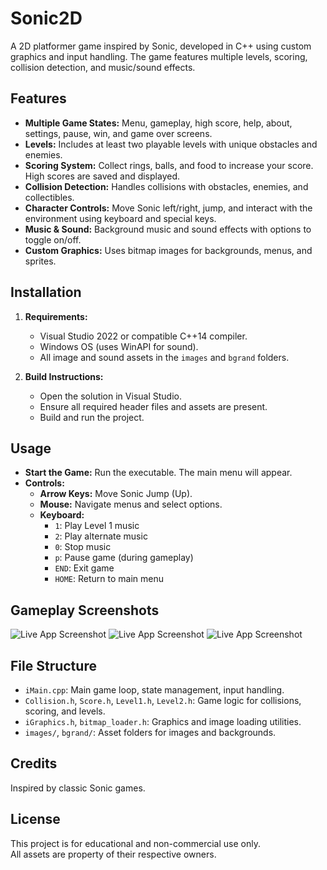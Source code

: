 # Sonic2D

A 2D platformer game inspired by Sonic, developed in C++ using custom graphics and input handling. The game features multiple levels, scoring, collision detection, and music/sound effects.

## Features

- **Multiple Game States:** Menu, gameplay, high score, help, about, settings, pause, win, and game over screens.
- **Levels:** Includes at least two playable levels with unique obstacles and enemies.
- **Scoring System:** Collect rings, balls, and food to increase your score. High scores are saved and displayed.
- **Collision Detection:** Handles collisions with obstacles, enemies, and collectibles.
- **Character Controls:** Move Sonic left/right, jump, and interact with the environment using keyboard and special keys.
- **Music & Sound:** Background music and sound effects with options to toggle on/off.
- **Custom Graphics:** Uses bitmap images for backgrounds, menus, and sprites.

## Installation

1. **Requirements:**
   - Visual Studio 2022 or compatible C++14 compiler.
   - Windows OS (uses WinAPI for sound).
   - All image and sound assets in the `images` and `bgrand` folders.

2. **Build Instructions:**
   - Open the solution in Visual Studio.
   - Ensure all required header files and assets are present.
   - Build and run the project.

## Usage

- **Start the Game:** Run the executable. The main menu will appear.
- **Controls:**
  - **Arrow Keys:** Move Sonic Jump (Up).
  - **Mouse:** Navigate menus and select options.
  - **Keyboard:**
    - `1`: Play Level 1 music
    - `2`: Play alternate music
    - `0`: Stop music
    - `p`: Pause game (during gameplay)
    - `END`: Exit game
    - `HOME`: Return to main menu

## Gameplay Screenshots

![Live App Screenshot](https://drive.google.com/file/d/1JegTHNrRdqh-GhPYxmzJiCsqmDQ6lnmj/view?usp=sharing)
![Live App Screenshot](https://drive.google.com/file/d/1EsFY6Ok-T5h0_DLa5_TxEC785u38A69B/view?usp=sharing)
![Live App Screenshot](https://drive.google.com/file/d/1-m-yYpEWG7eCQDP5znVLx9uELHUJA2bx/view?usp=sharing)

## File Structure

- `iMain.cpp`: Main game loop, state management, input handling.
- `Collision.h`, `Score.h`, `Level1.h`, `Level2.h`: Game logic for collisions, scoring, and levels.
- `iGraphics.h`, `bitmap_loader.h`: Graphics and image loading utilities.
- `images/`, `bgrand/`: Asset folders for images and backgrounds.

## Credits

Inspired by classic Sonic games.

## License

This project is for educational and non-commercial use only.  
All assets are property of their respective owners.

